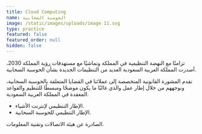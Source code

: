 ```yaml
---
title: Cloud Computing
name: الحوسبة السحابية
image: /static/images/uploads/image 11.svg
type: practice
featured: false
featured_order: null
hidden: false
---
```

تزامنًا مع النهضة التنظيمية في المملكة وتماشيًا مع مستهدفات رؤية المملكة 2030، أصدرت المملكة العربية السعودية العديد من التنظيمات الجديدة بشأن الحوسبة السحابية.

نقدم المشورة القانونية المتخصصة إلى عملائنا في القضايا المتعلقة بالحوسبة السحابية، ونوجههم من خلال إطار عمل والذي غالبًا ما يكون موضحًا ومبسطًا للتنظيم والقواعد المعقدة في المملكة العربية السعودية.

- الإطار التنظيمي لإنترنت الأشياء.
- الإطار التنظيمي للحوسبة السحابية.

الصادرة عن هيئة الاتصالات وتقنية المعلومات.
